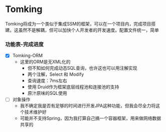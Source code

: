# Tomking

Tomking将成为一个类似于集成SSM的框架，可以在一个项目内，完成项目搭建。这虽然不是解耦，但可以加快个人开发者的开发速度。配置文件统一，简单


### 功能表-完成进度

- [x] Tomking-ORM
	* 这里的ORM是无XML化的
   		 * 但不知如何完成动态SQL查询，也许这也可以用注解实现
       * 两个注解，Select 和 Modify
       * 查询速度：7ms左右
       * 使用 Druid作为框架底层线程池和连接池的支持
       * 原汁原味的SQL使用
- [ ] 对象操作
    * 我不确定我是否有足够的时间进行开发JPA这种功能，但我会尽全力将这个技术维护好
    * 可能并不支持Spring，因为我打算自己搞一个容器框架，用来做网络数据共享的
        